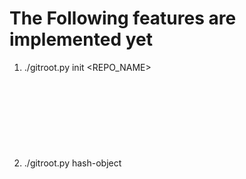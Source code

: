 # The Following features are implemented yet
 1. ./gitroot.py init <REPO_NAME> 
 2. ./gitroot.py hash-object <OBJECT>

